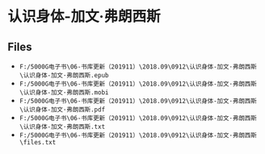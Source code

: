 # 认识身体-加文·弗朗西斯

## Files

- `F:/5000G电子书\06-书库更新（201911）\2018.09\0912\认识身体-加文·弗朗西斯\认识身体-加文·弗朗西斯.epub`
- `F:/5000G电子书\06-书库更新（201911）\2018.09\0912\认识身体-加文·弗朗西斯\认识身体-加文·弗朗西斯.mobi`
- `F:/5000G电子书\06-书库更新（201911）\2018.09\0912\认识身体-加文·弗朗西斯\认识身体-加文·弗朗西斯.pdf`
- `F:/5000G电子书\06-书库更新（201911）\2018.09\0912\认识身体-加文·弗朗西斯\认识身体-加文·弗朗西斯.txt`
- `F:/5000G电子书\06-书库更新（201911）\2018.09\0912\认识身体-加文·弗朗西斯\files.txt`
